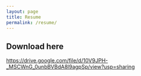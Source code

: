 ```yaml
---
layout: page
title: Resume
permalink: /resume/
---
```


## Download here

https://drive.google.com/file/d/10V9JPH-_MSCWnG_0unbBVBdA8l9agpSp/view?usp=sharing
